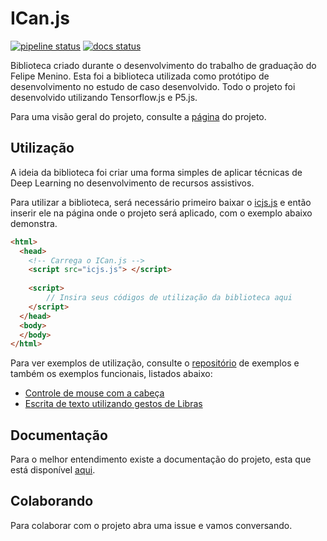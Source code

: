 # ICan.js

[![pipeline status](https://gitlab.com/ican.js/ican.js/badges/master/pipeline.svg)](https://gitlab.com/ican.js/ican.js/commits/master)
[![docs status](https://icanjs.netlify.com/docs/badge.svg)](https://icanjs.netlify.com/docs/source.html)

Biblioteca criado durante o desenvolvimento do trabalho de graduação do Felipe Menino. Esta foi a biblioteca utilizada como protótipo de desenvolvimento no estudo de caso desenvolvido. Todo o projeto foi desenvolvido utilizando Tensorflow.js e P5.js. 

Para uma visão geral do projeto, consulte a [página](https://icanjs.netlify.com/) do projeto.

## Utilização

A ideia da biblioteca foi criar uma forma simples de aplicar técnicas de Deep Learning no desenvolvimento de recursos assistivos.

Para utilizar a biblioteca, será necessário primeiro baixar o [icjs.js]() e então inserir ele na página onde o projeto será aplicado, com o exemplo abaixo demonstra.

```html
<html>
  <head>
    <!-- Carrega o ICan.js -->
    <script src="icjs.js"> </script>
  
    <script>
        // Insira seus códigos de utilização da biblioteca aqui
    </script>
  </head>
  <body>
  </body>
</html>
```

Para ver exemplos de utilização, consulte o [repositório](https://gitlab.com/ican.js/examples) de exemplos e também os exemplos funcionais, listados abaixo:

* [Controle de mouse com a cabeça](https://icanjs-examples.netlify.com/controle-de-mouse/)
* [Escrita de texto utilizando gestos de Libras](https://icanjs-examples.netlify.com/escrita-de-texto/)

## Documentação 

Para o melhor entendimento existe a documentação do projeto, esta que está disponível [aqui](https://icanjs.netlify.com/docs/).

## Colaborando

Para colaborar com o projeto abra uma issue e vamos conversando.
